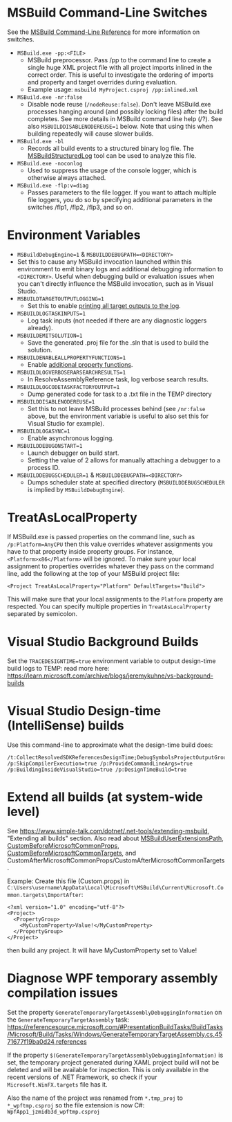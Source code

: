 # MSBuild Command-Line Switches
See the [MSBuild Command-Line Reference](https://learn.microsoft.com/visualstudio/msbuild/msbuild-command-line-reference) for more information on switches.
 * `MSBuild.exe -pp:<FILE>`
   * MSBuild preprocessor. Pass /pp to the command line to create a single huge XML project file with all project imports inlined in the correct order. This is useful to investigate the ordering of imports and property and target overrides during evaluation.
   * Example usage: `msbuild MyProject.csproj /pp:inlined.xml`
 * `MSBuild.exe -nr:false`
   * Disable node reuse (`/nodeReuse:false`). Don't leave MSBuild.exe processes hanging around (and possibly locking files) after the build completes. See more details in MSBuild command line help (/?). See also `MSBUILDDISABLENODEREUSE=1` below. Note that using this when building repeatedly will cause slower builds.
 * `MSBuild.exe -bl`
   * Records all build events to a structured binary log file. The [MSBuildStructuredLog](https://github.com/KirillOsenkov/MSBuildStructuredLog) tool can be used to analyze this file.
 * `MSBuild.exe -noconlog`
   * Used to suppress the usage of the console logger, which is otherwise always attached.
 * `MSBuild.exe -flp:v=diag`
   * Passes parameters to the file logger. If you want to attach multiple file loggers, you do so by specifying additional parameters in the switches /flp1, /flp2, /flp3, and so on.

# Environment Variables

 * `MSBuildDebugEngine=1` & `MSBUILDDEBUGPATH=<DIRECTORY>`
  * Set this to cause any MSBuild invocation launched within this environment to emit binary logs and additional debugging information to `<DIRECTORY>`. Useful when debugging build or evaluation issues when you can't directly influence the MSBuild invocation, such as in Visual Studio.
 * `MSBUILDTARGETOUTPUTLOGGING=1`
   * Set this to enable [printing all target outputs to the log](https://learn.microsoft.com/archive/blogs/msbuild/displaying-target-output-items-using-the-console-logger).
 * `MSBUILDLOGTASKINPUTS=1`
   * Log task inputs (not needed if there are any diagnostic loggers already).
 * `MSBUILDEMITSOLUTION=1`
   * Save the generated .proj file for the .sln that is used to build the solution.
 * `MSBUILDENABLEALLPROPERTYFUNCTIONS=1`
   * Enable [additional property functions](https://devblogs.microsoft.com/visualstudio/msbuild-property-functions/).
 * `MSBUILDLOGVERBOSERARSEARCHRESULTS=1`
   * In ResolveAssemblyReference task, log verbose search results.
 * `MSBUILDLOGCODETASKFACTORYOUTPUT=1`
   * Dump generated code for task to a <GUID>.txt file in the TEMP directory
 * `MSBUILDDISABLENODEREUSE=1`
   * Set this to not leave MSBuild processes behind (see `/nr:false` above, but the environment variable is useful to also set this for Visual Studio for example).
 * `MSBUILDLOGASYNC=1`
   * Enable asynchronous logging.
 * `MSBUILDDEBUGONSTART=1`
   * Launch debugger on build start.
   * Setting the value of 2 allows for manually attaching a debugger to a process ID.
 * `MSBUILDDEBUGSCHEDULER=1` & `MSBUILDDEBUGPATH=<DIRECTORY>`
   * Dumps scheduler state at specified directory (`MSBUILDDEBUGSCHEDULER` is implied by `MSBuildDebugEngine`).

# TreatAsLocalProperty
If MSBuild.exe is passed properties on the command line, such as `/p:Platform=AnyCPU` then this value overrides whatever assignments you have to that property inside property groups. For instance, `<Platform>x86</Platform>` will be ignored. To make sure your local assignment to properties overrides whatever they pass on the command line, add the following at the top of your MSBuild project file:

```
<Project TreatAsLocalProperty="Platform" DefaultTargets="Build">
```

This will make sure that your local assignments to the `Platform` property are respected. You can specify multiple properties in `TreatAsLocalProperty` separated by semicolon.

# Visual Studio Background Builds
Set the `TRACEDESIGNTIME=true` environment variable to output design-time build logs to TEMP: read more here: https://learn.microsoft.com/archive/blogs/jeremykuhne/vs-background-builds

# Visual Studio Design-time (IntelliSense) builds

Use this command-line to approximate what the design-time build does:

```
/t:CollectResolvedSDKReferencesDesignTime;DebugSymbolsProjectOutputGroup;CollectPackageReferences;ResolveComReferencesDesignTime;ContentFilesProjectOutputGroup;DocumentationProjectOutputGroupDependencies;SGenFilesOutputGroup;ResolveProjectReferencesDesignTime;SourceFilesProjectOutputGroup;DebugSymbolsProjectOutputGroupDependencies;SatelliteDllsProjectOutputGroup;BuiltProjectOutputGroup;SGenFilesOutputGroupDependencies;ResolveAssemblyReferencesDesignTime;CollectAnalyzersDesignTime;CollectSDKReferencesDesignTime;DocumentationProjectOutputGroup;PriFilesOutputGroup;BuiltProjectOutputGroupDependencies;ResolvePackageDependenciesDesignTime;SatelliteDllsProjectOutputGroupDependencies;SDKRedistOutputGroup;CompileDesignTime /p:SkipCompilerExecution=true /p:ProvideCommandLineArgs=true /p:BuildingInsideVisualStudio=true /p:DesignTimeBuild=true
```

# Extend all builds (at system-wide level)
See https://www.simple-talk.com/dotnet/.net-tools/extending-msbuild, "Extending all builds" section. Also read about [MSBuildUserExtensionsPath](https://referencesource.microsoft.com/#MSBuildFiles/C/ProgramFiles(x86)/MSBuild/14.0/Microsoft.Common.props,33), [CustomBeforeMicrosoftCommonProps](https://referencesource.microsoft.com/#MSBuildFiles/C/ProgramFiles(x86)/MSBuild/14.0/Microsoft.Common.props,68), [CustomBeforeMicrosoftCommonTargets](https://referencesource.microsoft.com/#MSBuildFiles/C/ProgramFiles(x86)/MSBuild/14.0/bin_/amd64/Microsoft.Common.targets,71), and CustomAfterMicrosoftCommonProps/CustomAfterMicrosoftCommonTargets.

Example:
Create this file (Custom.props) in `C:\Users\username\AppData\Local\Microsoft\MSBuild\Current\Microsoft.Common.targets\ImportAfter`:

```
<?xml version="1.0" encoding="utf-8"?>
<Project>
  <PropertyGroup>
    <MyCustomProperty>Value!</MyCustomProperty>
  </PropertyGroup>
</Project>
```

then build any project. It will have MyCustomProperty set to Value!

# Diagnose WPF temporary assembly compilation issues

Set the property `GenerateTemporaryTargetAssemblyDebuggingInformation` on the `GenerateTemporaryTargetAssembly` task:
https://referencesource.microsoft.com/#PresentationBuildTasks/BuildTasks/Microsoft/Build/Tasks/Windows/GenerateTemporaryTargetAssembly.cs,4571677f19ba0d24,references

If the property `$(GenerateTemporaryTargetAssemblyDebuggingInformation)` is set, the temporary project generated during XAML project build will not be deleted and will be available for inspection. This is only available in the recent versions of .NET Framework, so check if your `Microsoft.WinFX.targets` file has it.

Also the name of the project was renamed from `*.tmp_proj` to `*_wpftmp.csproj` so the file extension is now C#: `WpfApp1_jzmidb3d_wpftmp.csproj`

